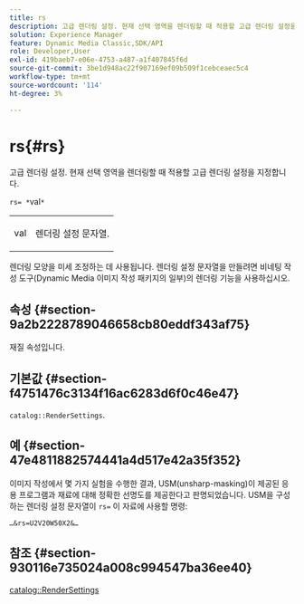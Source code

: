 ```yaml
---
title: rs
description: 고급 렌더링 설정. 현재 선택 영역을 렌더링할 때 적용할 고급 렌더링 설정을 지정합니다.
solution: Experience Manager
feature: Dynamic Media Classic,SDK/API
role: Developer,User
exl-id: 419baeb7-e06e-4753-a487-a1f407845f6d
source-git-commit: 3be1d948ac22f907169ef09b509f1cebceaec5c4
workflow-type: tm+mt
source-wordcount: '114'
ht-degree: 3%

---
```


# rs{#rs}

고급 렌더링 설정. 현재 선택 영역을 렌더링할 때 적용할 고급 렌더링 설정을 지정합니다.

`rs= *`val`*`

<table id="simpletable_4B028996E5824FC18B9749D1A6A3C2E3"> 
 <tr class="strow"> 
  <td class="stentry"> <p><span class="varname"> val</span> </p> </td> 
  <td class="stentry"> <p>렌더링 설정 문자열. </p></td> 
 </tr> 
</table>

렌더링 모양을 미세 조정하는 데 사용됩니다. 렌더링 설정 문자열을 만들려면 비네팅 작성 도구(Dynamic Media 이미지 작성 패키지의 일부)의 렌더링 기능을 사용하십시오.

## 속성 {#section-9a2b2228789046658cb80eddf343af75}

재질 속성입니다.

## 기본값 {#section-f4751476c3134f16ac6283d6f0c46e47}

`catalog::RenderSettings`.

## 예 {#section-47e4811882574441a4d517e42a35f352}

이미지 작성에서 몇 가지 실험을 수행한 결과, USM(unsharp-masking)이 제공된 응용 프로그램과 재료에 대해 정확한 선명도를 제공한다고 판명되었습니다. USM을 구성하는 렌더링 설정 문자열이 `rs=` 이 자료에 사용할 명령:

`…&rs=U2V20W50X2&…`

## 참조 {#section-930116e735024a008c994547ba36ee40}

[catalog::RenderSettings](../../../../../ir-api/material-cat/image-rendering-api-ref/c-ir-material-catalog/c-ir-material-data-reference/r-ir-rendersettings-dataref.md#reference-9ce753ae4096455eadcc12ac064de711)
